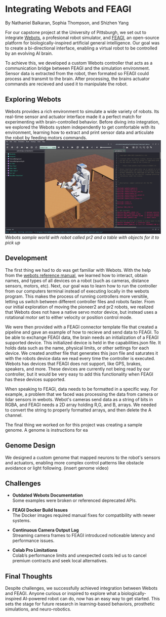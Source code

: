 
# Integrating Webots and FEAGI
By Nathaniel Balkaran, Sophia Thompson, and Shizhen Yang

For our capstone project at the University of Pittsburgh, we set out to integrate [Webots](https://cyberbotics.com/), a profesional robot simulator, and [FEAGI](https://www.feagi.org/), an open-source platform for biologically-inspired artificial general intelligence. Our goal was to create a bi-directional interface, enabling a virtual robot to be controlled by an evolving AI brain.

To achieve this, we developed a custom Webots controller that acts as a communication bridge between FEAGI and the simulation environment. Sensor data is extracted from the robot, then formated so FEAGI could process and transmit to the brain. After processing, the brains actuator commands are recieved and used it to manipulate the robot.

## Exploring Webots

Webots provides a rich environment to simulate a wide variety of robots. Its real-time sensor and actuator interface made it a perfect match for experimenting with brain-controlled behavior. Before diving into integration, we explored the Webots system independently to get comfortable with its environment, learning how to extract and print sensor data and articulate the robot by feeding motors commands.
![Screenshot-2025-04-10-112843.png](Screenshot-2025-04-10-112843.png "pr2 robot")
*Webots sample world with robot called pr2 and a table with objects for it to pick up*

## Development 

The first thing we had to do was get familiar with Webots. With the help from the [webots reference manual](https://cyberbotics.com/doc/reference/index), we learned how to interact, obtain names, and types of all devices on a robot (such as cameras, distance sensors, motors, etc). Next, our goal was to learn how to run the controller from our computers terminal instead of executing locally in the webots program. This makes the process of running controllers more versitile, letting us switch between different controller files and robots faster. From our initial exploration of moving the pioneer2 and pr2 robots, we realized that Webots does not have a native servo motor device, but instead uses a rotational motor set to either velocity or position control mode. 


We were then provided with a FEAGI connector template file that created a pipeline and gave an example of how to recieve and send data to FEAGI. To be able to exchange FEAGI data, the brain needs an initialization of a FEAGI supported device. This initialized device is held in the capabilities.json file. It holds data such as the name, physical limits, or other settings for each device. We created another file that generates this json file and saturates it with the robots device data we read every time the controller is executed. Webots has devices that FEAGI does not support, like GPS, brakes, speakers, and more. These devices are currently not being read by our controller, but it would be very easy to add this functionality when FEAGI has these devices supported.


When speaking to FEAGI, data needs to be formatted in a specific way. For example, a problem that we faced was processing the data from camera or lidar sensors in webots. Webot's cameras send data as a string of bits in RGBA, and FEAGI needs a 2D array holding R,G, and B, arrays. We needed to convert the string to properly formatted arrays, and then delete the A channel. 


The final thing we worked on for this project was creating a sample genome. A genome is instructions for ea


## Genome Design
We designed a custom genome that mapped neurons to the robot's sensors and actuators, enabling more complex control patterns like obstacle avoidance or light following.
(insert genome video)





## Challenges

- **Outdated Webots Documentation**  
  Some examples were broken or referenced deprecated APIs.

- **FEAGI Docker Build Issues**  
  The Docker images required manual fixes for compatibility with newer systems.

- **Continuous Camera Output Lag**  
  Streaming camera frames to FEAGI introduced noticeable latency and performance issues.

- **Colab Pro Limitations**  
  Colab’s performance limits and unexpected costs led us to cancel premium contracts and seek local alternatives.




## Final Thoughts

Despite challenges, we successfully achieved integration between Webots and FEAGI. Anyone curious or inspired to explore what a biologically-inspired AI-powered robot can do, now has an easy way to get started. This sets the stage for future research in learning-based behaviors, prosthetic simulations, and neuro-robotics.